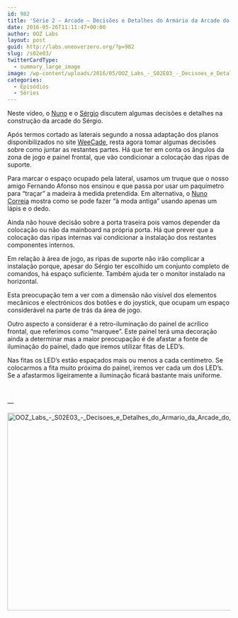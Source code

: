 ```yaml
---
id: 982
title: 'Série 2 — Arcade — Decisões e Detalhes do Armário da Arcade do Sérgio'
date: 2016-05-26T11:11:47+00:00
author: OOZ Labs
layout: post
guid: http://labs.oneoverzero.org/?p=982
slug: /s02e03/
twitterCardType:
  - summary_large_image
image: /wp-content/uploads/2016/05/OOZ_Labs_-_S02E03_-_Decisoes_e_Detalhes_do_Armario_da_Arcade_do_Sergio_-_Thumb.jpeg
categories:
  - Episódios
  - Séries
---
```

Neste vídeo, o [Nuno](http://labs.oneoverzero.org/equipa/nuno-correia/) e o [Sérgio](http://labs.oneoverzero.org/series/serie-2/convidado-especial-sergio-bernardino/) discutem algumas decisões e detalhes na construção da arcade do Sérgio.



Após termos cortado as laterais segundo a nossa adaptação dos planos disponibilizados no site [WeeCade](http://www.koenigs.dk/mame/eng/stepweecade.htm), resta agora tomar algumas decisões sobre como juntar as restantes partes. Há que ter em conta os ângulos da zona de jogo e painel frontal, que vão condicionar a colocação das ripas de suporte.

Para marcar o espaço ocupado pela lateral, usamos um truque que o nosso amigo Fernando Afonso nos ensinou e que passa por usar um paquímetro para &#8220;traçar&#8221; a madeira à medida pretendida. Em alternativa, o [Nuno Correia](http://labs.oneoverzero.org/equipa/nuno-correia/) mostra como se pode fazer &#8220;à moda antiga&#8221; usando apenas um lápis e o dedo.

Ainda não houve decisão sobre a porta traseira pois vamos depender da colocação ou não da mainboard na própria porta. Há que prever que a colocação das ripas internas vai condicionar a instalação dos restantes componentes internos.

Em relação à área de jogo, as ripas de suporte não irão complicar a instalação porque, apesar do Sérgio ter escolhido um conjunto completo de comandos, há espaço suficiente. Também ajuda ter o monitor instalado na horizontal.

Esta preocupação tem a ver com a dimensão não visível dos elementos mecânicos e electrónicos dos botões e do joystick, que ocupam um espaço considerável na parte de trás da área de jogo.

Outro aspecto a considerar é a retro-iluminação do painel de acrílico frontal, que referimos como &#8220;marquee&#8221;. Este painel terá uma decoração ainda a determinar mas a maior preocupação é de afastar a fonte de iluminação do painel, dado que iremos utilizar fitas de LED&#8217;s.

Nas fitas os LED&#8217;s estão espaçados mais ou menos a cada centímetro. Se colocarmos a fita muito próxima do painel, iremos ver cada um dos LED&#8217;s. Se a afastarmos ligeiramente a iluminação ficará bastante mais uniforme.

&nbsp;

&#8212;

[<img class="aligncenter size-large wp-image-1018" src="http://labs.oneoverzero.org/wp-content/uploads/2016/05/OOZ_Labs_-_S02E03_-_Decisoes_e_Detalhes_do_Armario_da_Arcade_do_Sergio_-_Thumb-1024x576.jpeg" alt="OOZ_Labs_-_S02E03_-_Decisoes_e_Detalhes_do_Armario_da_Arcade_do_Sergio_-_Thumb" width="792" height="446" srcset="http://labs.oneoverzero.org/wp-content/uploads/2016/05/OOZ_Labs_-_S02E03_-_Decisoes_e_Detalhes_do_Armario_da_Arcade_do_Sergio_-_Thumb-1024x576.jpeg 1024w, http://labs.oneoverzero.org/wp-content/uploads/2016/05/OOZ_Labs_-_S02E03_-_Decisoes_e_Detalhes_do_Armario_da_Arcade_do_Sergio_-_Thumb-300x169.jpeg 300w, http://labs.oneoverzero.org/wp-content/uploads/2016/05/OOZ_Labs_-_S02E03_-_Decisoes_e_Detalhes_do_Armario_da_Arcade_do_Sergio_-_Thumb-768x432.jpeg 768w" sizes="(max-width: 792px) 100vw, 792px" />](http://labs.oneoverzero.org/wp-content/uploads/2016/05/OOZ_Labs_-_S02E03_-_Decisoes_e_Detalhes_do_Armario_da_Arcade_do_Sergio_-_Thumb.jpeg)

&nbsp;
